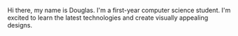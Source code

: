 Hi there, my name is Douglas. I'm a first-year computer science student. I'm excited to learn the latest technologies and create visually appealing designs.
